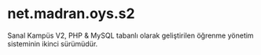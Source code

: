 # net.madran.oys.s2
Sanal Kampüs V2, PHP &amp; MySQL tabanlı olarak geliştirilen öğrenme yönetim sisteminin ikinci sürümüdür.
